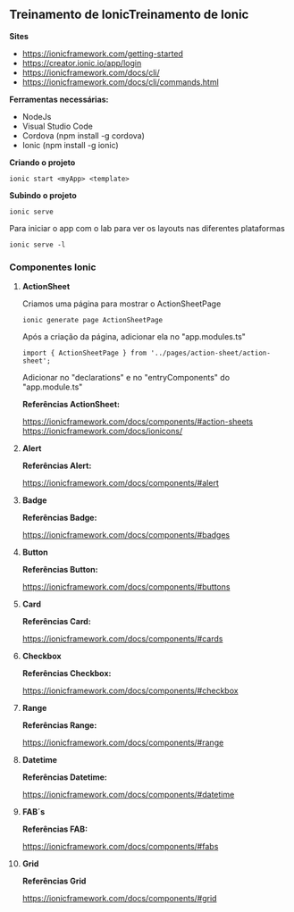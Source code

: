 ## Treinamento de IonicTreinamento de Ionic

**Sites**
- https://ionicframework.com/getting-started
- https://creator.ionic.io/app/login
- https://ionicframework.com/docs/cli/
- https://ionicframework.com/docs/cli/commands.html

**Ferramentas necessárias:**
- NodeJs 
- Visual Studio Code
- Cordova (npm install -g cordova)
- Ionic (npm install -g ionic)

**Criando o projeto**
```
ionic start <myApp> <template>
```
**Subindo o projeto**
``` 
ionic serve
```
Para iniciar o app com o lab para ver os layouts nas diferentes plataformas
``` 
ionic serve -l
```


### Componentes Ionic

1. **ActionSheet**

	Criamos uma página para mostrar o ActionSheetPage

	```
    ionic generate page ActionSheetPage
	```

    Após a criação da página, adicionar ela no "app.modules.ts"

    ```
    import { ActionSheetPage } from '../pages/action-sheet/action-sheet';
    ```

    Adicionar no "declarations" e no "entryComponents" do "app.module.ts"

    **Referências ActionSheet:**

     https://ionicframework.com/docs/components/#action-sheets
     https://ionicframework.com/docs/ionicons/

2. **Alert**

    **Referências Alert:**
    
    https://ionicframework.com/docs/components/#alert

3. **Badge**

    **Referências Badge:**

    https://ionicframework.com/docs/components/#badges

4. **Button**

    **Referências Button:**

   https://ionicframework.com/docs/components/#buttons    


5. **Card**

   **Referências Card:**

   https://ionicframework.com/docs/components/#cards

6. **Checkbox**

   **Referências Checkbox:**

   https://ionicframework.com/docs/components/#checkbox

7. **Range**

   **Referências Range:**

   https://ionicframework.com/docs/components/#range   

8. **Datetime**

   **Referências Datetime:**

   https://ionicframework.com/docs/components/#datetime

9. **FAB´s**

   **Referências FAB:**

   https://ionicframework.com/docs/components/#fabs

9. **Grid**

   **Referências Grid**

   https://ionicframework.com/docs/components/#grid   